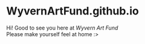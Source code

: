 # WyvernArtFund.github.io  
Hi! Good to see you here at _Wyvern Art Fund_  
Please make yourself feel at home :>  
